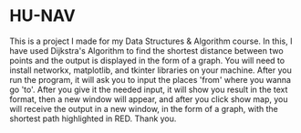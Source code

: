 # HU-NAV
This is a project I made for my Data Structures &amp; Algorithm course. In this, I have used Dijkstra's Algorithm to find the shortest distance between two points and the output is displayed in the form of a graph.
You will need to install networkx, matplotlib, and tkinter libraries on your machine. After you run the program, it will ask you to input the places 'from' where you wanna go 'to'. After you give it the needed input, it will show you result in the text format, then a new window will appear, and after you click show map, you will receive the output in a new window, in the form of a graph, with the shortest path highlighted in RED.
Thank you.